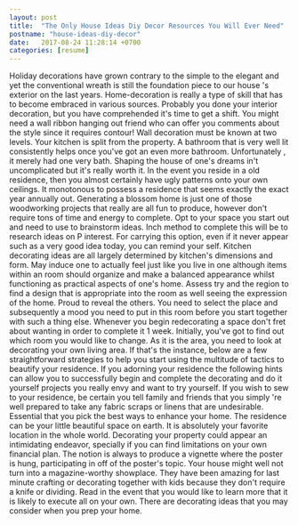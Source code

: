 ```yaml
---
layout: post
title:  "The Only House Ideas Diy Decor Resources You Will Ever Need"
postname: "house-ideas-diy-decor"
date:   2017-08-24 11:28:14 +0700
categories: [resume]
---
```

Holiday decorations have grown contrary to the simple to the elegant and yet the conventional wreath is still the foundation piece to our house 's exterior on the last years. Home-decoration is really a type of skill that has to become embraced in various sources. Probably you done your interior decoration, but you have comprehended it's time to get a shift. You might need a wall ribbon hanging out friend who can offer you comments about the style since it requires contour! Wall decoration must be known at two levels. Your kitchen is split from the property. A bathroom that is very well lit consistently helps once you've got an even more bathroom. Unfortunately , it merely had one very bath. Shaping the house of one's dreams in't uncomplicated but it's really worth it. In the event you reside in a old residence, then you almost certainly have ugly patterns onto your own ceilings. It monotonous to possess a residence that seems exactly the exact year annually out. Generating a blossom home is just one of those woodworking projects that really are all fun to produce, however don't require tons of time and energy to complete. Opt to your space you start out and need to use to brainstorm ideas. Inch method to complete this will be to research ideas on P interest. For carrying this option, even if it never appear such as a very good idea today, you can remind your self. Kitchen decorating ideas are all largely determined by kitchen's dimensions and form. May induce one to actually feel just like you live in one although items within an room should organize and make a balanced appearance whilst functioning as practical aspects of one's home. Assess try and the region to find a design that is appropriate into the room as well seeing the expression of the home. Proud to reveal the others. You need to select the place and subsequently a mood you need to put in this room before you start together with such a thing else. Whenever you begin redecorating a space don't fret about wanting in order to complete it 1 week. Initially, you've got to find out which room you would like to change. As it is the area, you need to look at decorating your own living area. If that's the instance, below are a few straightforward strategies to help you start using the multitude of tactics to beautify your residence. If you adorning your residence the following hints can allow you to successfully begin and complete the decorating and do it yourself projects you really envy and want to try yourself. If you wish to sew to your residence, be certain you tell family and friends that you simply 're well prepared to take any fabric scraps or linens that are undesirable. Essential that you pick the best ways to enhance your home. The residence can be your little beautiful space on earth. It is absolutely your favorite location in the whole world. Decorating your property could appear an intimidating endeavor, specially if you can find limitations on your own financial plan. The notion is always to produce a vignette where the poster is hung, participating in off of the poster's topic. Your house might well not turn into a magazine-worthy showplace. They have been amazing for last minute crafting or decorating together with kids because they don't require a knife or dividing. Read in the event that you would like to learn more that it is likely to execute all on your own. There are decorating ideas that you may consider when you prep your home.
